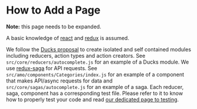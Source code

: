 # How to Add a Page

**Note:** this page needs to be expanded.

A basic knowledge of [react](https://facebook.github.io/react/docs/getting-started.html) and [redux](http://redux.js.org/) is assumed.

We follow the [Ducks proposal](https://github.com/erikras/ducks-modular-redux) to create isolated and self contained modules including reducers, action types and action creators. See `src/core/reducers/autocomplete.js` for an example of a Ducks module. We use [redux-saga](https://github.com/redux-saga/redux-saga) for API requests. See `src/amo/components/Categories/index.js` for an example of a component that makes API/async requests for data and `src/core/sagas/autocomplete.js` for an example of a saga. Each reducer, saga, component has a corresponding test file. Please refer to it to know how to properly test your code and read [our dedicated page to testing](./testing.md).

